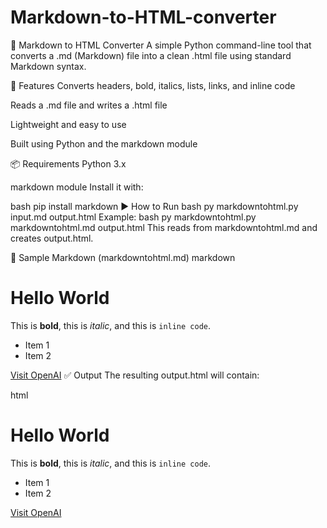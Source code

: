 # Markdown-to-HTML-converter
📝 Markdown to HTML Converter
A simple Python command-line tool that converts a .md (Markdown) file into a clean .html file using standard Markdown syntax.

🚀 Features
Converts headers, bold, italics, lists, links, and inline code

Reads a .md file and writes a .html file

Lightweight and easy to use

Built using Python and the markdown module

📦 Requirements
Python 3.x

markdown module
Install it with:

bash
pip install markdown
▶️ How to Run
bash
py markdowntohtml.py input.md output.html
Example:
bash
py markdowntohtml.py markdowntohtml.md output.html
This reads from markdowntohtml.md and creates output.html.

📄 Sample Markdown (markdowntohtml.md)
markdown
# Hello World

This is **bold**, this is *italic*, and this is `inline code`.

- Item 1
- Item 2

[Visit OpenAI](https://openai.com)
✅ Output
The resulting output.html will contain:

html
<h1>Hello World</h1>
<p>This is <strong>bold</strong>, this is <em>italic</em>, and this is <code>inline code</code>.</p>
<ul>
  <li>Item 1</li>
  <li>Item 2</li>
</ul>
<p><a href="https://openai.com">Visit OpenAI</a></p>
